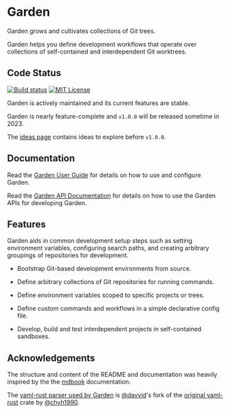 # Garden

Garden grows and cultivates collections of Git trees.

Garden helps you define development workflows that operate over collections of
self-contained and interdependent Git worktrees.

## Code Status

[![Build status](https://github.com/davvid/garden/actions/workflows/ci.yml/badge.svg?branch=main&event=push)](https://github.com/davvid/garden/actions/workflows/ci.yml)
[![MIT License](https://img.shields.io/github/license/davvid/garden.svg)](LICENSE)

Garden is actively maintained and its current features are stable.

Garden is nearly feature-complete and `v1.0.0` will be released sometime in 2023.

The [ideas page](doc/ideas.md) contains ideas to explore before `v1.0.0`.


## Documentation

Read the [Garden User Guide](https://davvid.github.io/garden)
for details on how to use and configure Garden.

Read the [Garden API Documentation](https://docs.rs/garden-tools/)
for details on how to use the Garden APIs for developing Garden.


## Features

Garden aids in common development setup steps such as setting environment
variables, configuring search paths, and creating arbitrary groupings of
repositories for development.

* Bootstrap Git-based development environments from source.

* Define arbitrary collections of Git repositories for running commands.

* Define environment variables scoped to specific projects or trees.

* Define custom commands and workflows in a simple declarative config file.

* Develop, build and test interdependent projects in self-contained sandboxes.


## Acknowledgements

The structure and content of the README and documentation was heavily inspired
by the the [mdbook](https://github.com/rust-lang/mdBook) documentation.

The [yaml-rust parser used by Garden](https://github.com/davvid/yaml-rust)
is [@davvid](https://github.com/davvid)'s fork of the
[original yaml-rust](https://github.com/chyh1990/yaml-rust) crate by
[@chyh1990](https://github.com/chyh1990).
